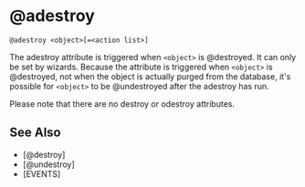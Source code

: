 # @adestroy
`@adestroy <object>[=<action list>]`

The adestroy attribute is triggered when `<object>` is @destroyed. It can only be set by wizards. Because the attribute is triggered when `<object>` is @destroyed, not when the object is actually purged from the database, it's possible for `<object>` to be @undestroyed after the adestroy has run.

Please note that there are no destroy or odestroy attributes.


## See Also
- [@destroy]
- [@undestroy]
- [EVENTS]

